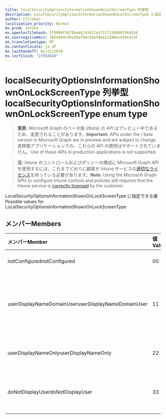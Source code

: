 ```yaml
---
title: localSecurityOptionsInformationShownOnLockScreenType 列挙型
description: LocalSecurityOptionsInformationShownOnLockScreenType に指定できる値
author: tfitzmac
localization_priority: Normal
ms.prod: intune
ms.openlocfilehash: 579909f3d79be4b243d17a5711f238840256d536
ms.sourcegitcommit: 36be044c89a19af84c93e586e22200ec919e4c9f
ms.translationtype: MT
ms.contentlocale: ja-JP
ms.lasthandoff: 01/12/2019
ms.locfileid: "27954639"
---
```

# <a name="localsecurityoptionsinformationshownonlockscreentype-enum-type"></a><span data-ttu-id="b7c31-103">localSecurityOptionsInformationShownOnLockScreenType 列挙型</span><span class="sxs-lookup"><span data-stu-id="b7c31-103">localSecurityOptionsInformationShownOnLockScreenType enum type</span></span>

> <span data-ttu-id="b7c31-104">**重要:** Microsoft Graph のベータ版 (/beta) の API はプレビュー中であるため、変更されることがあります。</span><span class="sxs-lookup"><span data-stu-id="b7c31-104">**Important:** APIs under the / beta version in Microsoft Graph are in preview and are subject to change.</span></span> <span data-ttu-id="b7c31-105">実稼働アプリケーションでの、これらの API の使用はサポートされていません。</span><span class="sxs-lookup"><span data-stu-id="b7c31-105">Use of these APIs in production applications is not supported.</span></span>

> <span data-ttu-id="b7c31-106">**注:** Intune のコントロールおよびポリシーの構成に Microsoft Graph API を使用するには、これまでどおりに顧客が Intune サービスの[適切なライセンス](https://go.microsoft.com/fwlink/?linkid=839381)を持っている必要があります。</span><span class="sxs-lookup"><span data-stu-id="b7c31-106">**Note:** Using the Microsoft Graph APIs to configure Intune controls and policies still requires that the Intune service is [correctly licensed](https://go.microsoft.com/fwlink/?linkid=839381) by the customer.</span></span>

<span data-ttu-id="b7c31-107">LocalSecurityOptionsInformationShownOnLockScreenType に指定できる値</span><span class="sxs-lookup"><span data-stu-id="b7c31-107">Possible values for LocalSecurityOptionsInformationShownOnLockScreenType</span></span>
## <a name="members"></a><span data-ttu-id="b7c31-108">メンバー</span><span class="sxs-lookup"><span data-stu-id="b7c31-108">Members</span></span>
|<span data-ttu-id="b7c31-109">メンバー</span><span class="sxs-lookup"><span data-stu-id="b7c31-109">Member</span></span>|<span data-ttu-id="b7c31-110">値</span><span class="sxs-lookup"><span data-stu-id="b7c31-110">Value</span></span>|<span data-ttu-id="b7c31-111">説明</span><span class="sxs-lookup"><span data-stu-id="b7c31-111">Description</span></span>|
|:---|:---|:---|
|<span data-ttu-id="b7c31-112">notConfigured</span><span class="sxs-lookup"><span data-stu-id="b7c31-112">notConfigured</span></span>|<span data-ttu-id="b7c31-113">0</span><span class="sxs-lookup"><span data-stu-id="b7c31-113">0</span></span>|<span data-ttu-id="b7c31-114">構成されていません</span><span class="sxs-lookup"><span data-stu-id="b7c31-114">Not Configured</span></span>|
|<span data-ttu-id="b7c31-115">userDisplayNameDomainUser</span><span class="sxs-lookup"><span data-stu-id="b7c31-115">userDisplayNameDomainUser</span></span>|<span data-ttu-id="b7c31-116">1</span><span class="sxs-lookup"><span data-stu-id="b7c31-116">1</span></span>|<span data-ttu-id="b7c31-117">ユーザーの表示名、ドメイン名とユーザー名</span><span class="sxs-lookup"><span data-stu-id="b7c31-117">User display name, domain and user names</span></span>|
|<span data-ttu-id="b7c31-118">userDisplayNameOnly</span><span class="sxs-lookup"><span data-stu-id="b7c31-118">userDisplayNameOnly</span></span>|<span data-ttu-id="b7c31-119">2</span><span class="sxs-lookup"><span data-stu-id="b7c31-119">2</span></span>|<span data-ttu-id="b7c31-120">ユーザーの表示名のみ</span><span class="sxs-lookup"><span data-stu-id="b7c31-120">User display name only</span></span>|
|<span data-ttu-id="b7c31-121">doNotDisplayUser</span><span class="sxs-lookup"><span data-stu-id="b7c31-121">doNotDisplayUser</span></span>|<span data-ttu-id="b7c31-122">3</span><span class="sxs-lookup"><span data-stu-id="b7c31-122">3</span></span>|<span data-ttu-id="b7c31-123">ユーザー情報を表示しません。</span><span class="sxs-lookup"><span data-stu-id="b7c31-123">Do not display user information</span></span>|





